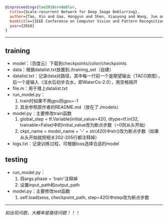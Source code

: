 ```bibtex
@inproceedings{tao2018srndeblur,
  title={Scale-recurrent Network for Deep Image Deblurring},
  author={Tao, Xin and Gao, Hongyun and Shen, Xiaoyong and Wang, Jue and Jia, Jiaya},
  booktitle={IEEE Conference on Computer Vision and Pattern Recognition (CVPR)},
  year={2018}
}
```
***
## training
+ model：（百度云）下载到checkpoints/color/checkpoints
+ data：根据datalist.txt放置到./training_set（自建）
+ datalist.txt：记录data对路径，其中每一行前一个是期望输出（TACO原图），后一个是输入（注水后初步去水，即WaterCo-2.0），用空格隔开
+ file.m：用于缠上datalist.txt
+ run_model.py：
    1. train时如果不用gpu则gpu=-1
    2. 其余参照原作者的README.md（放在了./models）
+ model.py：主要修改train函数
    1. global_step = tf.Variable(initial_value=420, dtype=tf.int32, trainable=False)中的initial_value改为断点步数（=0则从头开始）
    2. ckpt_name = model_name + '-' + str(420)中str()改为断点步数（如果从头开始就把相关202-205行都注释掉）
+ logs.txt：记录训练过程，可根据loss选择合适的model

## testing
+ run_model.py：
    1. 将args.phase = 'train'注释掉
    2. 设置input_path和output_path
+ model.py：主要修改test函数
    1. self.load(sess, checkpoint_path, step=420)中step改为断点步数

***
_如出现问题，大概率是路径问题！！！_
